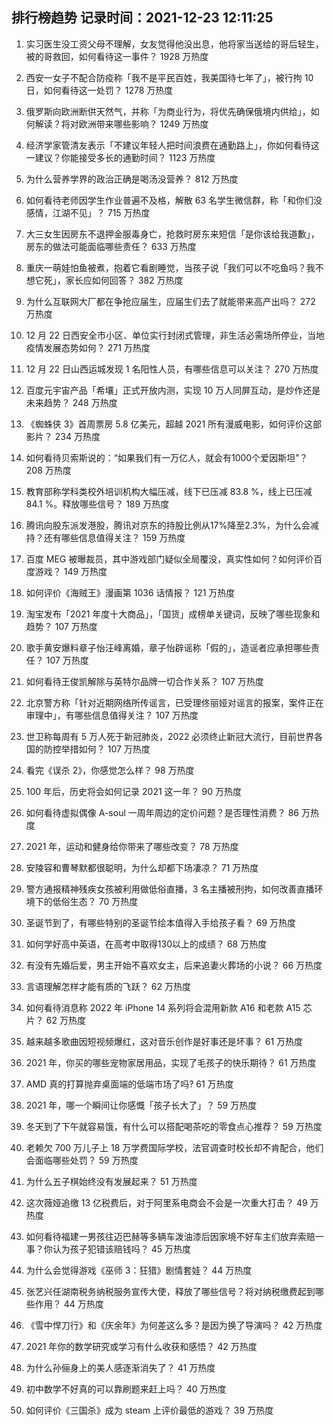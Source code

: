 
## 排行榜趋势 记录时间：2021-12-23 12:11:25
  
  1. 实习医生没工资父母不理解，女友觉得他没出息，他将家当送给的哥后轻生，被的哥救回，如何看待这一事件？ 1928 万热度
    
  2. 西安一女子不配合防疫称「我不是平民百姓，我美国待七年了」，被行拘 10 日，如何看待这一处罚？ 1278 万热度
    
  3. 俄罗斯向欧洲断供天然气，并称「为商业行为，将优先确保俄境内供给」，如何解读？将对欧洲带来哪些影响？ 1249 万热度
    
  4. 经济学家管清友表示「不建议年轻人把时间浪费在通勤路上」，你如何看待这一建议？你能接受多长的通勤时间？ 1123 万热度
    
  5. 为什么营养学界的政治正确是喝汤没营养？ 812 万热度
    
  6. 如何看待老师因学生作业普遍不及格，解散 63 名学生微信群，称「和你们没感情，江湖不见」？ 715 万热度
    
  7. 大三女生因房东不退押金服毒身亡，抢救时房东来短信「是你该给我道歉」，房东的做法可能面临哪些责任？ 633 万热度
    
  8. 重庆一萌娃怕鱼被煮，抱着它看剧睡觉，当孩子说「我们可以不吃鱼吗？我不想它死」，家长应如何回答？ 382 万热度
    
  9. 为什么互联网大厂都在争抢应届生，应届生们去了就能带来高产出吗？ 272 万热度
    
  10. 12 月 22 日西安全市小区、单位实行封闭式管理，非生活必需场所停业，当地疫情发展态势如何？ 271 万热度
    
  11. 12 月 22 日山西运城发现 1 名阳性人员，有哪些信息可以关注？ 270 万热度
    
  12. 百度元宇宙产品「希壤」正式开放内测，实现 10 万人同屏互动，是炒作还是未来趋势？ 248 万热度
    
  13. 《蜘蛛侠 3》首周票房 5.8 亿美元，超越 2021 所有漫威电影，如何评价这部影片？ 234 万热度
    
  14. 如何看待贝索斯说的：“如果我们有一万亿人，就会有1000个爱因斯坦”？ 208 万热度
    
  15. 教育部称学科类校外培训机构大幅压减，线下已压减 83.8 %，线上已压减 84.1 %。释放哪些信号？ 189 万热度
    
  16. 腾讯向股东派发港股，腾讯对京东的持股比例从17%降至2.3%，为什么会减持？还有哪些信息值得关注？ 159 万热度
    
  17. 百度 MEG 被曝裁员，其中游戏部门疑似全局覆没，真实性如何？如何评价百度游戏？ 149 万热度
    
  18. 如何评价《海贼王》漫画第 1036 话情报？ 121 万热度
    
  19. 淘宝发布「2021 年度十大商品」，「国货」成榜单关键词，反映了哪些现象和趋势？ 107 万热度
    
  20. 歌手黄安爆料章子怡汪峰离婚，章子怡辟谣称「假的」，造谣者应承担哪些责任？ 107 万热度
    
  21. 如何看待王俊凯解除与英特尔品牌一切合作关系？ 107 万热度
    
  22. 北京警方称「针对近期网络所传谣言，已受理佟丽娅对谣言的报案，案件正在审理中」，有哪些信息值得关注？ 107 万热度
    
  23. 世卫称每周有 5 万人死于新冠肺炎，2022 必须终止新冠大流行，目前世界各国的防控举措如何？ 107 万热度
    
  24. 看完《误杀 2》，你感觉怎么样？ 98 万热度
    
  25. 100 年后，历史将会如何记录 2021 这一年？ 90 万热度
    
  26. 如何看待虚拟偶像 A-soul 一周年周边的定价问题？是否理性消费？ 86 万热度
    
  27. 2021 年，运动和健身给你带来了哪些改变？ 78 万热度
    
  28. 安陵容和曹琴默都很聪明，为什么却都下场凄凉？ 71 万热度
    
  29. 警方通报精神残疾女孩被利用做低俗直播，3 名主播被刑拘，如何改善直播环境下的低俗生态？ 70 万热度
    
  30. 圣诞节到了，有哪些特别的圣诞节绘本值得入手给孩子看？ 69 万热度
    
  31. 如何学好高中英语，在高考中取得130以上的成绩？ 68 万热度
    
  32. 有没有先婚后爱，男主开始不喜欢女主，后来追妻火葬场的小说？ 66 万热度
    
  33. 言语理解怎样才能有质的飞跃？ 62 万热度
    
  34. 如何看待消息称 2022 年 iPhone 14 系列将会混用新款 A16 和老款 A15 芯片？ 62 万热度
    
  35. 越来越多歌曲因短视频爆红，这对音乐创作是好事还是坏事？ 61 万热度
    
  36. 2021 年，你买的哪些宠物家居用品，实现了毛孩子的快乐期待？ 61 万热度
    
  37. AMD 真的打算抛弃桌面端的低端市场了吗? 61 万热度
    
  38. 2021 年，哪一个瞬间让你感慨「孩子长大了」？ 59 万热度
    
  39. 冬天到了下午就容易饿，有什么可以搭配喝茶吃的零食点心推荐？ 59 万热度
    
  40. 老赖欠 700 万儿子上 18 万学费国际学校，法官调查时校长却不肯配合，他们会面临哪些处罚？ 59 万热度
    
  41. 为什么五子棋始终没有发展起来？ 51 万热度
    
  42. 这次薇娅追缴 13 亿税费后，对于阿里系电商会不会是一次重大打击？ 49 万热度
    
  43. 如何看待福建一男孩往迈巴赫等多辆车泼油漆后因家境不好车主们放弃索赔一事？你认为孩子犯错该赔钱吗？ 45 万热度
    
  44. 为什么会觉得游戏《巫师 3：狂猎》剧情套娃？ 44 万热度
    
  45. 张艺兴任湖南税务纳税服务宣传大使，释放了哪些信号？将对纳税缴费起到哪些作用？ 44 万热度
    
  46. 《雪中悍刀行》和《庆余年》为何差这么多？是因为换了导演吗？ 42 万热度
    
  47. 2021 年你的数学研究或学习有什么收获和感悟？ 42 万热度
    
  48. 为什么孙俪身上的美人感逐渐消失了？ 41 万热度
    
  49. 初中数学不好真的可以靠刷题来赶上吗？ 40 万热度
    
  50. 如何评价《三国杀》成为 steam 上评价最低的游戏？ 39 万热度
    
